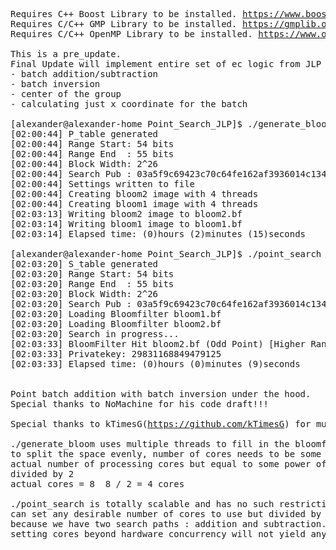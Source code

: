 <pre>
Requires C++ Boost Library to be installed. <a href="https://www.boost.org">https://www.boost.org</a>
Requires C/C++ GMP Library to be installed. <a href="https://gmplib.org">https://gmplib.org</a>
Requires C/C++ OpenMP Library to be installed. <a href="https://www.openmp.org">https://www.openmp.org</a>

This is a pre_update.
Final Update will implement entire set of ec logic from JLP BSGS.cpp
- batch addition/subtraction
- batch inversion
- center of the group
- calculating just x coordinate for the batch
  
[alexander@alexander-home Point_Search_JLP]$ ./generate_bloom
[02:00:44] P_table generated
[02:00:44] Range Start: 54 bits
[02:00:44] Range End  : 55 bits
[02:00:44] Block Width: 2^26
[02:00:44] Search Pub : 03a5f9c69423c70c64fe162af3936014c1346978dccd681fa06a18edaa24e3f7d5
[02:00:44] Settings written to file
[02:00:44] Creating bloom2 image with 4 threads
[02:00:44] Creating bloom1 image with 4 threads
[02:03:13] Writing bloom2 image to bloom2.bf
[02:03:14] Writing bloom1 image to bloom1.bf
[02:03:14] Elapsed time: (0)hours (2)minutes (15)seconds

[alexander@alexander-home Point_Search_JLP]$ ./point_search
[02:03:20] S_table generated
[02:03:20] Range Start: 54 bits
[02:03:20] Range End  : 55 bits
[02:03:20] Block Width: 2^26
[02:03:20] Search Pub : 03a5f9c69423c70c64fe162af3936014c1346978dccd681fa06a18edaa24e3f7d5
[02:03:20] Loading Bloomfilter bloom1.bf
[02:03:20] Loading Bloomfilter bloom2.bf
[02:03:20] Search in progress...
[02:03:33] BloomFilter Hit bloom2.bf (Odd Point) [Higher Range Half]
[02:03:33] Privatekey: 29831168849479125
[02:03:33] Elapsed time: (0)hours (0)minutes (9)seconds


Point batch addition with batch inversion under the hood.
Special thanks to NoMachine for his code draft!!!

Special thanks to kTimesG(<a href="https://github.com/kTimesG">https://github.com/kTimesG</a>) for mutex use improvement proposal.

./generate_bloom uses multiple threads to fill in the bloomfilter binary.
to split the space evenly, number of cores needs to be some power of two value.
actual number of processing cores but equal to some power of two value(2,4,8,16,32,64,...)
divided by 2
actual cores = 8  8 / 2 = 4 cores

./point_search is totally scalable and has no such restriction.
can set any desirable number of cores to use but divided by 2.
because we have two search paths : addition and subtraction.
setting cores beyond hardware concurrency will not yield any additional performance.

</pre>
